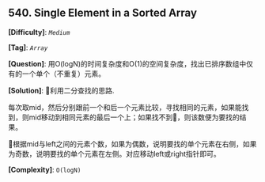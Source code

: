 ## 540. Single Element in a Sorted Array

__[Difficulty]__: _`Medium`_

__[Tag]__: _`Array`_

__[Question]__: 用O(logN)的时间复杂度和O(1)的空间复杂度，找出已排序数组中仅有的一个单个（不重复）元素。

__[Solution]__: 利用二分查找的思路.

每次取mid，然后分别跟前一个和后一个元素比较，寻找相同的元素，如果能找到，则mid移动到相同元素的最后一个上；如果找不到，则该数便为要找的结果。

根据mid与left之间的元素个数，如果为偶数，说明要找的单个元素在右侧，如果为奇数，说明要找的单个元素在左侧。对应移动left或right指针即可。

__[Complexity]__: `O(logN)`
